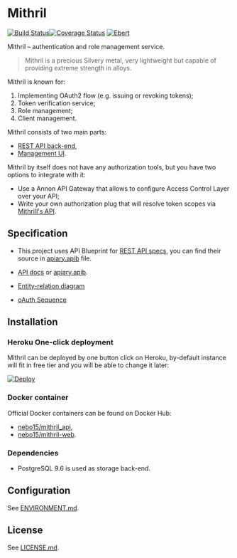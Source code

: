 # Mithril
[![Build Status](https://travis-ci.org/Nebo15/mithril.api.svg?branch=master)](https://travis-ci.org/Nebo15/mithril.api)[![Coverage Status](https://coveralls.io/repos/github/Nebo15/mithril.api/badge.svg?branch=master)](https://coveralls.io/github/Nebo15/mithril.api?branch=master)
[![Ebert](https://ebertapp.io/github/Nebo15/mithril.api.svg)](https://ebertapp.io/github/Nebo15/mithril.api)

Mithril – authentication and role management service.

> Mithril is a precious Silvery metal, very lightweight but capable of providing extreme strength in alloys.

Mithril is known for: 

1. Implementing OAuth2 flow (e.g. issuing or revoking tokens);
2. Token verification service;
3. Role management;
4. Client management. 
 
Mithril consists of two main parts:

- [REST API back-end](https://github.com/Nebo15/mithril.api),
- [Management UI](https://github.com/Nebo15/mithril.web).

Mithril by itself does not have any authorization tools, but you have two options to integrate with it:

- Use a Annon API Gateway that allows to configure Access Control Layer over your API;
- Write your own authorization plug that will resolve token scopes via [Mithrill's API](http://docs.mithril1.apiary.io/#).

## Specification

- This project uses API Blueprint for [REST API specs](), you can find their source in [apiary.apib](apiary.apib) file.

- [API docs](http://docs.mithril1.apiary.io) or [apiary.apib](apiary.apib).
- [Entity-relation diagram](docs/erd.pdf)
- [oAuth Sequence](https://www.websequencediagrams.com/cgi-bin/cdraw?lz=dGl0bGUgb0F1dGggRmxvdwoKQ2xpZW50IC0-IExvZ2luIFVJOiByZWRpcmVjdCB0bwANCSB3aXRoIGBjACoFX2lkYCwgYAAgCF91cmlgIGFuZCBgcmVzcG9uc2VfdHlwZT1jb2RlYCBxdWVyeSBwYXJhbXMKAEcJAGUNY29tcGxldGUgU2Vzc2lvbiBhdXRoIGZsb3cAJA1Vc2VyOiByZW5kZXIgcGFnZQCBEAZBcHByb3ZhbCAod2hpY2ggbGlzdHMgcmVxdWVzdGVkIHNjb3BlcykKVXNlcgCBXA5hADUFZQAbBwCBEA0Agh8FU2VydmVyOiBzZW5kIGBQT1NUIC9hcHBzYABWCAoAHAsAgjcOSFRUUCAyMDEsAIEVCmFuZCBMb2NhdGlvbiBoZWFkZXIAggMNAIMGBgCCdQt1c2VyIHRvIHVybCByZXR1cm5lZCBpbiBgAD4IYAA_CACDPQoAgSYSAIExBnRva2Vucz9ncmFudACDGAZhdXRob3JpegCBCwVfY29kZSAtIGV4Y2hhbmdlIGAAgzcGZnJvbQCDNgxldGVycyB0byBhbiBgYWNjZXNzXwBWBWAAgXsQAIIzDnRvcmUgcmVmcmVzaCAAgQcFAIIrEACBdggAJQZgACUHAFYHIChpbiBiYWNrLWVuZCEpAIRoBQCDDwYAdw0gdG8Agj8HIFVJCm5vdGUgb3ZlcgBMEAAmDihpbiBsb2NhbACBIQVhZ2UsIGNvb2tpZSwgZXRjLgBnBm1ha2VzIGFsbCBmdXR1AIFHBQCEWgVzAIYSB0F1aHQAgkQJOiBCZWFyZXIgPACCFgw-AIMlCQo&s=modern-blue)

## Installation

### Heroku One-click deployment

Mithril can be deployed by one button click on Heroku, by-default instance will fit in free tier and you will be able to change it later:

  [![Deploy](https://www.herokucdn.com/deploy/button.svg)](https://heroku.com/deploy?template=https://github.com/nebo15/mithril.api)

### Docker container

Official Docker containers can be found on Docker Hub:

* [nebo15/mithril_api](https://hub.docker.com/r/nebo15/mithril_api/),
* [nebo15/mithril-web](https://hub.docker.com/r/nebo15/mithril-web/).

### Dependencies

- PostgreSQL 9.6 is used as storage back-end.

## Configuration

See [ENVIRONMENT.md](docs/ENVIRONMENT.md).

## License

See [LICENSE.md](LICENSE.md).
